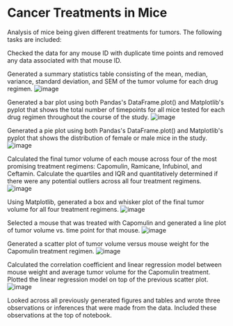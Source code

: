 # Cancer Treatments in Mice
Analysis of mice being given different treatments for tumors. 
The following tasks are included:


Checked the data for any mouse ID with duplicate time points and removed any data associated with that mouse ID.



Generated a summary statistics table consisting of the mean, median, variance, standard deviation, and SEM of the tumor volume for each drug regimen.
![image](https://user-images.githubusercontent.com/85084734/166046834-a58aa094-84a2-4bc0-897a-b4cc9b620f77.png)

Generated a bar plot using both Pandas's DataFrame.plot() and Matplotlib's pyplot that shows the total number of timepoints for all mice tested for each drug regimen throughout the course of the study.
![image](https://user-images.githubusercontent.com/85084734/166048993-83adb921-4965-420f-a879-edfe670a42c6.png)

Generated a pie plot using both Pandas's DataFrame.plot() and Matplotlib's pyplot that shows the distribution of female or male mice in the study.
![image](https://user-images.githubusercontent.com/85084734/166050088-6c413324-7220-4203-bd46-b744578eb73b.png)

Calculated the final tumor volume of each mouse across four of the most promising treatment regimens: Capomulin, Ramicane, Infubinol, and Ceftamin. Calculate the quartiles and IQR and quantitatively determined if there were any potential outliers across all four treatment regimens.
![image](https://user-images.githubusercontent.com/85084734/166052129-36967252-bca1-4fd7-830a-e894cf9bba71.png)

Using Matplotlib, generated a box and whisker plot of the final tumor volume for all four treatment regimens.
![image](https://user-images.githubusercontent.com/85084734/166052977-44a85ae1-99e4-40df-96fb-5e326cb53f07.png)

Selected a mouse that was treated with Capomulin and generated a line plot of tumor volume vs. time point for that mouse.
![image](https://user-images.githubusercontent.com/85084734/166053675-6b03b5f1-995d-463c-9b0b-810e937f4cae.png)

Generated a scatter plot of tumor volume versus mouse weight for the Capomulin treatment regimen.
![image](https://user-images.githubusercontent.com/85084734/166054230-ab6cc599-840d-464e-895d-0fa843dec5fa.png)

Calculated the correlation coefficient and linear regression model between mouse weight and average tumor volume for the Capomulin treatment. Plotted the linear regression model on top of the previous scatter plot.
![image](https://user-images.githubusercontent.com/85084734/166054433-5a4ac90d-da76-4f5d-b128-25d7b582a7ab.png)

Looked across all previously generated figures and tables and wrote three observations or inferences that were made from the data. Included these observations at the top of notebook.

